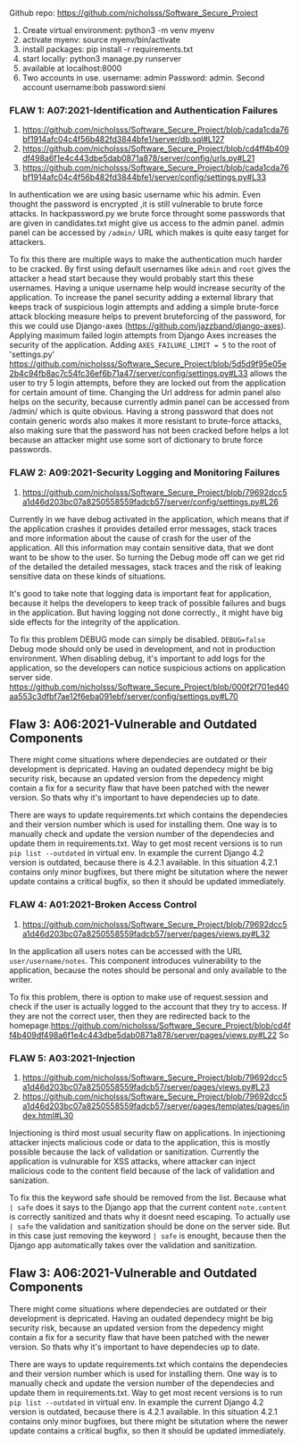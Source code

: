 Github repo: https://github.com/nicholsss/Software_Secure_Project

1. Create virtual environment: python3 -m venv myenv
2. activate myenv: source myenv/bin/activate
3. install packages: pip install -r requirements.txt
4. start locally: python3 manage.py runserver
5. available at localhost:8000
6. Two accounts in use. username: admin Password: admin. Second account username:bob  password:sieni



### FLAW 1: A07:2021-Identification and Authentication Failures 

1. https://github.com/nicholsss/Software_Secure_Project/blob/cada1cda76bf1914afc04c4f56b482fd3844bfe1/server/db.sql#L127
2. https://github.com/nicholsss/Software_Secure_Project/blob/cd4ff4b409df498a6f1e4c443dbe5dab0871a878/server/config/urls.py#L21
3. https://github.com/nicholsss/Software_Secure_Project/blob/cada1cda76bf1914afc04c4f56b482fd3844bfe1/server/config/settings.py#L33

In authentication we are using basic username whic his admin. Even thought the password is encrypted ,it is still vulnerable to brute force attacks. In hackpassword.py we brute force throught some passwords that are given in candidates.txt might give us access to the admin panel. admin panel can be accessed by ```/admin/``` URL which makes is quite easy target for attackers. 

To fix this there are multiple ways to make the authentication much harder to be cracked. By first using default usernames like ```admin``` and ```root``` gives the attacker a head start because they would probably start this these usernames. Having a unique username help would increase security of the application. To increase the panel security adding a external library that keeps track of suspicious login attempts and adding a simple brute-force attack blocking measure helps to prevent bruteforcing of the password, for this we could use Django-axes (https://github.com/jazzband/django-axes). Applying maximum failed login attempts from Django Axes increases the security of the application. Adding ```AXES_FAILURE_LIMIT = 5``` to the root of 'settings.py' https://github.com/nicholsss/Software_Secure_Project/blob/5d5d9f95e05e2b4c94fb8ac7c54fc36ef6b71a47/server/config/settings.py#L33 allows the user to try 5 login attempts, before they are locked out from the application for certain amount of time.  Changing the Url address for admin panel also helps on the security, because currently admin panel can be accessed from /admin/ which is quite obvious. Having a strong password that does not contain generic words also makes it more resistant to brute-force attacks, also making sure that the password has not been cracked before helps a lot because an attacker might use some sort of dictionary to brute force passwords.

### FLAW 2: A09:2021-Security Logging and Monitoring Failures 


1. https://github.com/nicholsss/Software_Secure_Project/blob/79692dcc5a1d46d203bc07a8250558559fadcb57/server/config/settings.py#L26


Currently in we have debug activated in the application, which means that if the application crashes it provides  detailed error messages, stack traces and more information about the cause of crash for the user of the application. All this information may contain sensitive data, that we dont want to be show to the user. So turning the Debug mode off can we get rid of the detailed the detailed messages, stack traces and the risk of leaking sensitive data on these kinds of situations.

It's good to take note that logging data is important feat for application, because it helps the developers to keep track of  possible failures and bugs in the application. But having logging not done correctly., it might have big side effects for the integrity of the application.

To fix this problem DEBUG mode can simply be disabled. ```DEBUG=false``` Debug mode should only be used in development, and not in production environment. When disabling debug, it's important to add logs for the application, so the developers can notice suspicious actions on application server side.
https://github.com/nicholsss/Software_Secure_Project/blob/000f2f701ed40aa553c3dfbf7ae12f6eba091ebf/server/config/settings.py#L70



## Flaw 3: A06:2021-Vulnerable and Outdated Components
There might come situations where dependecies are outdated or their development is depricated. Having an oudated dependecy might be big security risk, because an updated version from the depedency might contain a fix for a security flaw that have been patched with the newer version. So thats why it's important to have dependecies up to date.

There are ways to update requirements.txt which contains the dependecies and their version number which is used for installing them. One way is to manually check and update the version number of the dependecies and update them in requirements.txt. Way to get most recent versions is to run `pip list --outdated` in virtual env. In example the current Django 4.2 version is outdated, because there is 4.2.1 available. In this situation 4.2.1 contains only minor bugfixes, but there might be situtation where the newer update contains a critical bugfix, so then it should be updated immediately.


### FLAW 4: A01:2021-Broken Access Control

1. https://github.com/nicholsss/Software_Secure_Project/blob/79692dcc5a1d46d203bc07a8250558559fadcb57/server/pages/views.py#L32

In the application all users notes can be accessed with the URL ```user/username/notes```. This component introduces vulnerability to the application, because the notes should be personal and only available to the writer. 

To fix this problem, there is option to make use of request.session and check if the user is actually logged to the account that they try to access. If they are not the correct user, then they are redirected back to the homepage.https://github.com/nicholsss/Software_Secure_Project/blob/cd4ff4b409df498a6f1e4c443dbe5dab0871a878/server/pages/views.py#L22
So 



### FLAW 5: A03:2021-Injection

1. https://github.com/nicholsss/Software_Secure_Project/blob/79692dcc5a1d46d203bc07a8250558559fadcb57/server/pages/views.py#L23
2. https://github.com/nicholsss/Software_Secure_Project/blob/79692dcc5a1d46d203bc07a8250558559fadcb57/server/pages/templates/pages/index.html#L30

Injectioning is third most usual security flaw on applications. In injectioning attacker injects malicious code or data to the application, this is mostly possible because the lack of validation or sanitization. Currently the application is vulnurable for XSS attacks, where attacker can inject malicious code to the content field because of the lack of validation and sanization.


To fix this the keyword safe should be removed from the list. Because what `| safe` does it says to the Django app that the current content `note.content` is correctly sanitized and thats why it doesnt need escaping. To actually use `| safe` the validation and sanitization should be done on the server side. But in this case just removing the keyword `| safe` is enought, because then the Django app automatically takes over the validation and sanitization.


## Flaw 3: A06:2021-Vulnerable and Outdated Components
There might come situations where dependecies are outdated or their development is depricated. Having an oudated dependecy might be big security risk, because an updated version from the depedency might contain a fix for a security flaw that have been patched with the newer version. So thats why it's important to have dependecies up to date.

There are ways to update requirements.txt which contains the dependecies and their version number which is used for installing them. One way is to manually check and update the version number of the dependecies and update them in requirements.txt. Way to get most recent versions is to run `pip list --outdated` in virtual env. In example the current Django 4.2 version is outdated, because there is 4.2.1 available. In this situation 4.2.1 contains only minor bugfixes, but there might be situtation where the newer update contains a critical bugfix, so then it should be updated immediately.